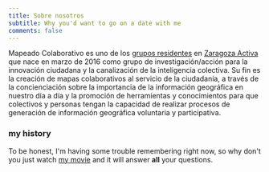 ```yaml
---
title: Sobre nosotros
subtitle: Why you'd want to go on a date with me
comments: false
---
```


Mapeado Colaborativo es uno de los [grupos residentes](https://www.zaragoza.es/ciudad/sectores/activa/grupos-residentes.htm) en [Zaragoza Activa](http://blogzac.es/) que nace en marzo de 2016 como grupo de investigación/acción para la innovación ciudadana y la canalización de la inteligencia colectiva. Su fin es  la creación de mapas colaborativos al servicio de la ciudadanía, a través de la concienciación sobre la importancia de la información geográfica en nuestro día a día y la promoción de herramientas y conocimientos para que colectivos y personas tengan la capacidad de realizar procesos de generación de información geográfica voluntaria y participativa.

### my history

To be honest, I'm having some trouble remembering right now, so why don't you just watch [my movie](http://en.wikipedia.org/wiki/The_Princess_Bride_%28film%29) and it will answer **all** your questions.
